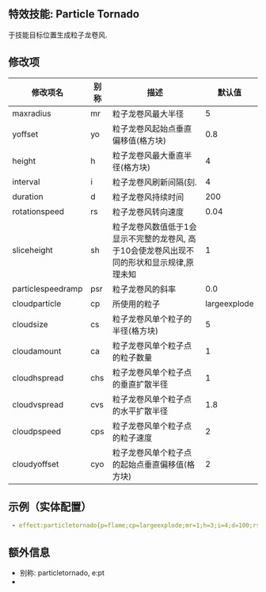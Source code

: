 特效技能: Particle Tornado
--------------------------

于技能目标位置生成粒子龙卷风.

修改项
----------

| 修改项名 | 别称    | 描述                                                                                                    | 默认值 |
|-----------|------------|----------------------------------------------------------------------------------------------------------------|---------------|
| maxradius        | mr    | 粒子龙卷风最大半径 | 5             |
| yoffset          | yo    | 粒子龙卷风起始点垂直偏移值(格方块)  | 0.8           |
| height           | h     | 粒子龙卷风最大垂直半径(格方块) | 4 |
| interval         | i     | 粒子龙卷风刷新间隔(刻. | 4 |
| duration         | d     | 粒子龙卷风持续时间 | 200           |
| rotationspeed    | rs    | 粒子龙卷风转向速度 | 0.04 |
| sliceheight      | sh    | 粒子龙卷风数值低于1会显示不完整的龙卷风, 高于10会使龙卷风出现不同的形状和显示规律,原理未知 | 1 |
| particlespeedramp | psr | 粒子龙卷风的斜率 | 0.0 |
| cloudparticle    | cp    | 所使用的粒子 | largeexplode |
| cloudsize        | cs    | 粒子龙卷风单个粒子的半径(格方块) | 5     |
| cloudamount      | ca    | 粒子龙卷风单个粒子点的粒子数量 | 1 |
| cloudhspread     | chs   | 粒子龙卷风单个粒子点的垂直扩散半径 | 1             |
| cloudvspread     | cvs   | 粒子龙卷风单个粒子点的水平扩散半径               | 1.8           |
| cloudpspeed      | cps   | 粒子龙卷风单个粒子点的粒子速度 | 2             |
| cloudyoffset     | cyo   | 粒子龙卷风单个粒子点的起始点垂直偏移值(格方块) | 2               |


示例（实体配置）
--------

```yaml
 - effect:particletornado{p=flame;cp=largeexplode;mr=1;h=3;i=4;d=100;rs=1;sh=1;cs=0;ca=0;chs=0.1;cvs=0.1;cps=1;cyo=2} @self ~onTimer:100
```

额外信息
---

- 别称: particletornado, e:pt
- 
